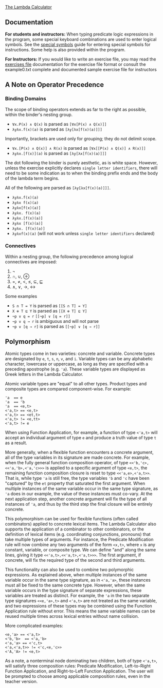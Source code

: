 [The Lambda Calculator](http://lambdacalculator.com)

## Documentation
**For students and instructors:** When typing predicate logic expressions in
the program, some special keyboard combinations are used to enter logical
symbols. See the [special symbols](https://github.com/nyusemantics/LambdaCalculatorPublic/wiki/Special-Symbols)
guide for entering special symbols for instructions. Some help is also provided
within the program.

**For Instructors:** If you would like to write an exercise file, you may read
the [exercises file](https://github.com/nyusemantics/LambdaCalculatorPublic/wiki/Exercise-File-Format) documentation
for the exercise file format or consult the example0.txt complete and
documented sample exercise file for instructors

## A Note on Operator Precedence

### Binding Domains

The scope of binding operators extends as far to the right as possible, within
the binder's nesting group.
* `∀x.P(x) ∧ Q(x)` is parsed as `[∀x[P(x) ∧ Q(x)]]`
* `λyλx.f(x)(a)` is parsed as `[λy[λx[f(x)(a)]]]`

Importantly, brackets are used only for grouping; they do not delimit scope.
* `∀x.[P(x) ∧ Q(x)] ∧ R(x)` is parsed as `[∀x[[P(x) ∧ Q(x)] ∧ R(x)]]`
* `λyλx.[f(x)](a)` is parsed as `[λy[λx[f(x)(a)]]]`

The dot following the binder is purely aesthetic, as is white space. However,
unless the exercise explicitly declares `single letter identifiers`, there will
need to be some indication as to when the binding prefix ends and the body of
the lambda term begins.

All of the following are parsed as `[λy[λx[f(x)(a)]]]`.
* `λyλx.f(x)(a)`
* `λyλx f(x)(a)`
* `λyλx[f(x)(a)]`
* `λyλx. f(x)(a)`
* `λyλx.[f(x)(a)]`
* `λyλx [f(x)(a)]`
* `λyλx. [f(x)(a)]`
* `λyλxf(x)(a)` (will not work unless `single letter identifiers` declared)

### Connectives

Within a nesting group, the following precedence among logical connectives are
imposed:
1. ¬
2. ∩, ∪, ⊕
3. =, ≠, <, ≤, ⊆, ⊑
4. ∧, ∨, →, ↔

Some examples
* `S ∩ T = Y` is parsed as `[[S ∩ T] = Y]`
* `X ⊕ T ⊑ Y` is parsed as `[[X ⊕ T] ⊑ Y]`
* `¬p ∨ q = r` `[[¬p] ∨ [q = r]]`
* `¬p ∨ q → r` is ambiguous and will not parse
* `¬p ∨ [q → r]` is parsed as `[[¬p] ∨ [q → r]]`

## Polymorphism
Atomic types come in two varieties: concrete and variable. Concrete types are designated by `e`, `t`, `s`, `n`, `v`, and `i`. Variable types can be any alphabetic character, lowercase or uppercase, as long as they are specified with a preceding apostrophe (e.g. `'a`). These variable types are displayed as Greek letters in the Lambda Calculator.

Atomic variable types are "equal" to all other types. Product types and composite types are compared component-wise. For example:

```
'a  == e
'a  == 'b
'a  == <e,t>
<'a,t> == <e,t>
<'a,t> == <et,t>
<'a,t> != <e,tt>
<'a,t> != e
```

When using Function Application, for example, a function of type `<'a,t>` will accept an individual argument of type `e` and produce a truth value of type `t` as a result.

More generally, when a flexible function encounters a concrete argument, all of the type variables in its signature are made concrete. For example, when the fully general function composition operator, of type `<<'b,'c>,<<'a,'b>,<'a,'c>>>` is applied to a specific argument of type `<e,t>`, the remaining function composition closure is reset to type `<<'a,e>,<'a,t>>`. That is, while type `'a` is still free, the type variables `'b` and `'c` have been "captured" by the `et` property that saturated the first argument. When multiple instances of the same variable occur in the same type signature, as `'a` does in our example, the value of these instances must co-vary. At the next application step, another concrete argument will fix the type of all instances of `'a`, and thus by the third step the final closure will be entirely concrete. 

This polymorphism can be used for flexible functions (often called combinators) applied to concrete lexical items. The Lambda Calculator also supports the application of a combinator to other combinators, or the definition of lexical items (e.g. coordinating conjunctions, pronouns) that take multiple types of arguments. For instance, the Predicate Modification rule will now combine any two arguments of the form `<x,t>`, where `x` is any constant, variable, or composite type. We can define "and" along the same lines, giving it type `<<'a,t>,<<'a,t>,<'a,t>>>`. The first argument, if concrete, will fix the required type of the second and third arguments.

This functionality can also be used to combine two polymorphic expressions. As explained above, when multiple instances of the same variable occur in the same type signature, as in `<'a,'a>`, these instances must all be fixed to the same concrete type. However, when the same variable occurs in the type signature of separate expressions, these variables are treated as distinct. For example, the `'a` in the two separate type signatures `<<e,'a>,t>` and `<'a,t>` are not treated as the same variable, and two expressions of these types may be combined using the Function Application rule without error. This means the same variable names can be reused multiple times across lexical entries without name collision.

More complicated examples:

```
<e,'a> == <'a,t>
<'b,'b>  == <'a,'b>
<'a,'a> == <'c,t>
<'a,<'a,t>> != <'c,<e,'c>>
<'A,'A> != <e,t>
```

As a note, a nonterminal node dominating two children, both of type `<'a,t>`, will satisfy three composition rules: Predicate Modification, Left-to-Right Function Application, and Right-to-Left Function Application. The user will be prompted to choose among applicable composition rules, even in the teacher version.